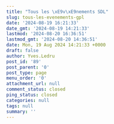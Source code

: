 ```yaml
---
title: "Tous les \xE9v\xE9nements SDL"
slug: tous-les-evenements-gpl
date: '2024-08-19 16:21:33'
date_gmt: '2024-08-19 14:21:33'
lastmod: '2024-08-20 16:36:51'
lastmod_gmt: '2024-08-20 14:36:51'
date: Mon, 19 Aug 2024 14:21:33 +0000
draft: false
author: Yves.Ledru
post_id: '89'
post_parent: '0'
post_type: page
menu_order: '0'
attachment_url: null
comment_status: closed
ping_status: closed
categories: null
tags: null
summary: ''
---
```



